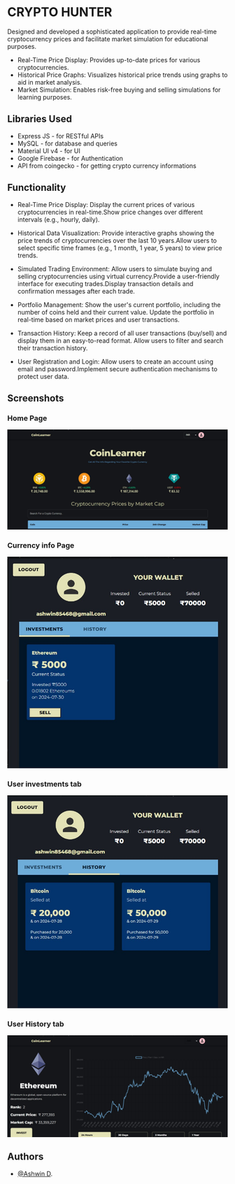 
# CRYPTO HUNTER

Designed and developed a sophisticated application to provide real-time cryptocurrency prices and facilitate
market simulation for educational purposes.
- Real-Time Price Display: Provides up-to-date prices for various cryptocurrencies.
- Historical Price Graphs: Visualizes historical price trends using graphs to aid in market analysis.
- Market Simulation: Enables risk-free buying and selling simulations for learning purposes.

## Libraries Used
- Express JS - for RESTful APIs
- MySQL - for database and queries
- Material UI v4 - for UI
- Google Firebase - for Authentication
- API from coingecko - for getting crypto currency informations


## Functionality
- Real-Time Price Display: Display the current prices of various cryptocurrencies in real-time.Show price changes over different intervals (e.g., hourly, daily).

- Historical Data Visualization: Provide interactive graphs showing the price trends of cryptocurrencies over the last 10 years.Allow users to select specific time frames (e.g., 1 month, 1 year, 5 years) to view price trends.

- Simulated Trading Environment:  Allow users to simulate buying and selling cryptocurrencies using virtual currency.Provide a user-friendly interface for executing trades.Display transaction details and confirmation messages after each trade.

- Portfolio Management: Show the user's current portfolio, including the number of coins held and their current value. Update the portfolio in real-time based on market prices and user transactions.

- Transaction History: Keep a record of all user transactions (buy/sell) and display them in an easy-to-read format. Allow users to filter and search their transaction history.

- User Registration and Login: Allow users to create an account using email and password.Implement secure authentication mechanisms to protect user data.





## Screenshots

### Home Page
![home page](screenshots/s1.jpg)
### Currency info Page
![home page](screenshots/s2.jpg)
### User investments tab
![home page](screenshots/s3.jpg)
### User History tab
![home page](screenshots/s4.jpg)



## Authors

- [@Ashwin D](https://github.com/Ashwin-codess).


